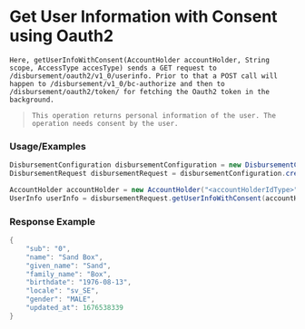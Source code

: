 # Get User Information with Consent using Oauth2

`Here, getUserInfoWithConsent(AccountHolder accountHolder, String scope, AccessType accesType) sends a GET request to /disbursement/oauth2/v1_0/userinfo. Prior to that a POST call will happen to /disbursement/v1_0/bc-authorize and then to /disbursement/oauth2/token/ for fetching the Oauth2 token in the background.`

> `This operation returns personal information of the user. The operation needs consent by the user.`

### Usage/Examples

```java
DisbursementConfiguration disbursementConfiguration = new DisbursementConfiguration("<Disbursement_SUBSCRIPTION_KEY>", "<REFERENCE_ID>", "<API_KEY>", "<MODE>","<TARGET_ENVIRONMENT>").addCallBackUrl("<CALLBACK_URL>");
DisbursementRequest disbursementRequest = disbursementConfiguration.createDisbursementRequest();

AccountHolder accountHolder = new AccountHolder("<accountHolderIdType>", "<accountHolderId>");
UserInfo userInfo = disbursementRequest.getUserInfoWithConsent(accountHolder, "<SCOPE>", "<ACCESS_TYPE>");
```

### Response Example

```java
{
    "sub": "0",
    "name": "Sand Box",
    "given_name": "Sand",
    "family_name": "Box",
    "birthdate": "1976-08-13",
    "locale": "sv_SE",
    "gender": "MALE",
    "updated_at": 1676538339
}
```
